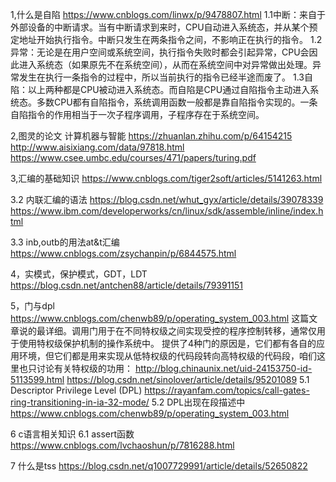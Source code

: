 1,什么是自陷
https://www.cnblogs.com/linwx/p/9478807.html
1.1中断：来自于外部设备的中断请求。当有中断请求到来时，CPU自动进入系统态，并从某个预定地址开始执行指令。中断只发生在两条指令之间，不影响正在执行的指令。
1.2异常：无论是在用户空间或系统空间，执行指令失败时都会引起异常，CPU会因此进入系统态（如果原先不在系统空间），从而在系统空间中对异常做出处理。异常发生在执行一条指令的过程中，所以当前执行的指令已经半途而废了。
1.3自陷：以上两种都是CPU被动进入系统态。而自陷是CPU通过自陷指令主动进入系统态。多数CPU都有自陷指令，系统调用函数一般都是靠自陷指令实现的。一条自陷指令的作用相当于一次子程序调用，子程序存在于系统空间。

2,图灵的论文 计算机器与智能
https://zhuanlan.zhihu.com/p/64154215
http://www.aisixiang.com/data/97818.html
https://www.csee.umbc.edu/courses/471/papers/turing.pdf


3,汇编的基础知识
https://www.cnblogs.com/tiger2soft/articles/5141263.html

3.2 内联汇编的语法
https://blog.csdn.net/whut_gyx/article/details/39078339
https://www.ibm.com/developerworks/cn/linux/sdk/assemble/inline/index.html

3.3 inb,outb的用法at&t汇编
https://www.cnblogs.com/zsychanpin/p/6844575.html

4，实模式，保护模式，GDT，LDT
https://blog.csdn.net/antchen88/article/details/79391151

5，门与dpl
https://www.cnblogs.com/chenwb89/p/operating_system_003.html
这篇文章说的最详细。调用门用于在不同特权级之间实现受控的程序控制转移，通常仅用于使用特权级保护机制的操作系统中。
提供了4种门的原因是，它们都有各自的应用环境，但它们都是用来实现从低特权级的代码段转向高特权级的代码段，咱们这里也只讨论有关特权级的功用：
http://blog.chinaunix.net/uid-24153750-id-5113599.html
https://blog.csdn.net/sinolover/article/details/95201089
5.1     Descriptor Privilege Level (DPL)
https://rayanfam.com/topics/call-gates-ring-transitioning-in-ia-32-mode/
5.2 DPL出现在段描述中
https://www.cnblogs.com/chenwb89/p/operating_system_003.html

6 c语言相关知识
6.1 assert函数
https://www.cnblogs.com/lvchaoshun/p/7816288.html

7 什么是tss
https://blog.csdn.net/q1007729991/article/details/52650822
